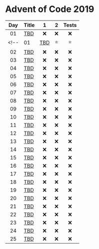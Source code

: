 # Advent of Code 2019

| Day | Title                                       |  1  |  2  | Tests |
| :-: | ------------------------------------------- | :-: | :-: | :---: |
| 01  | [TBD](https://adventofcode.com/2019/day/1)  | :x: | :x: |  :x:  |
<!-- | 01  | [TBD](https://adventofcode.com/2019/day/1)  | :star: | :star: | :heavy_check_mark: | -->
| 02  | [TBD](https://adventofcode.com/2019/day/2)  | :x: | :x: |  :x:  |
| 03  | [TBD](https://adventofcode.com/2019/day/3)  | :x: | :x: |  :x:  |
| 04  | [TBD](https://adventofcode.com/2019/day/4)  | :x: | :x: |  :x:  |
| 05  | [TBD](https://adventofcode.com/2019/day/5)  | :x: | :x: |  :x:  |
| 06  | [TBD](https://adventofcode.com/2019/day/6)  | :x: | :x: |  :x:  |
| 07  | [TBD](https://adventofcode.com/2019/day/7)  | :x: | :x: |  :x:  |
| 08  | [TBD](https://adventofcode.com/2019/day/8)  | :x: | :x: |  :x:  |
| 09  | [TBD](https://adventofcode.com/2019/day/9)  | :x: | :x: |  :x:  |
| 10  | [TBD](https://adventofcode.com/2019/day/10) | :x: | :x: |  :x:  |
| 11  | [TBD](https://adventofcode.com/2019/day/11) | :x: | :x: |  :x:  |
| 12  | [TBD](https://adventofcode.com/2019/day/12) | :x: | :x: |  :x:  |
| 13  | [TBD](https://adventofcode.com/2019/day/13) | :x: | :x: |  :x:  |
| 14  | [TBD](https://adventofcode.com/2019/day/14) | :x: | :x: |  :x:  |
| 15  | [TBD](https://adventofcode.com/2019/day/15) | :x: | :x: |  :x:  |
| 16  | [TBD](https://adventofcode.com/2019/day/16) | :x: | :x: |  :x:  |
| 17  | [TBD](https://adventofcode.com/2019/day/17) | :x: | :x: |  :x:  |
| 18  | [TBD](https://adventofcode.com/2019/day/18) | :x: | :x: |  :x:  |
| 19  | [TBD](https://adventofcode.com/2019/day/19) | :x: | :x: |  :x:  |
| 20  | [TBD](https://adventofcode.com/2019/day/20) | :x: | :x: |  :x:  |
| 21  | [TBD](https://adventofcode.com/2019/day/21) | :x: | :x: |  :x:  |
| 22  | [TBD](https://adventofcode.com/2019/day/22) | :x: | :x: |  :x:  |
| 23  | [TBD](https://adventofcode.com/2019/day/23) | :x: | :x: |  :x:  |
| 24  | [TBD](https://adventofcode.com/2019/day/24) | :x: | :x: |  :x:  |
| 25  | [TBD](https://adventofcode.com/2019/day/25) | :x: | :x: |  :x:  |
